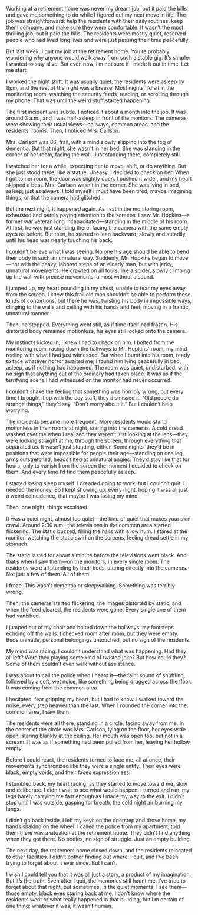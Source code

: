 Working at a retirement home was never my dream job, but it paid the bills and gave me something to do while I figured out my next move in life. The job was straightforward: help the residents with their daily routines, keep them company, and make sure they were comfortable. It wasn’t the most thrilling job, but it paid the bills. The residents were mostly quiet, reserved people who had lived long lives and were just passing their time peacefully.

But last week, I quit my job at the retirement home. You’re probably wondering why anyone would walk away from such a stable gig. It’s simple: I wanted to stay alive. But even now, I’m not sure if I made it out in time. Let me start.

I worked the night shift. It was usually quiet; the residents were asleep by 8pm, and the rest of the night was a breeze. Most nights, I’d sit in the monitoring room, watching the security feeds, reading, or scrolling through my phone. That was until the weird stuff started happening.

The first incident was subtle. I noticed it about a month into the job. It was around 3 a.m., and I was half-asleep in front of the monitors. The cameras were showing their usual views—hallways, common areas, and the residents’ rooms. Then, I noticed Mrs. Carlson.

Mrs. Carlson was 86, frail, with a mind slowly slipping into the fog of dementia. But that night, she wasn’t in her bed. She was standing in the corner of her room, facing the wall. Just standing there, completely still.

I watched her for a while, expecting her to move, shift, or do anything. But she just stood there, like a statue. Uneasy, I decided to check on her. When I got to her room, the door was slightly open. I pushed it wider, and my heart skipped a beat. Mrs. Carlson wasn’t in the corner. She was lying in bed, asleep, just as always. I told myself I must have been tired, maybe imagining things, or that the camera had glitched.

But the next night, it happened again. As I sat in the monitoring room, exhausted and barely paying attention to the screens, I saw Mr. Hopkins—a former war veteran long incapacitated—standing in the middle of his room. At first, he was just standing there, facing the camera with the same empty eyes as before. But then, he started to lean backward, slowly and steadily, until his head was nearly touching his back.

I couldn’t believe what I was seeing. No one his age should be able to bend their body in such an unnatural way. Suddenly, Mr. Hopkins began to move—not with the heavy, labored steps of an elderly man, but with jerky, unnatural movements. He crawled on all fours, like a spider, slowly climbing up the wall with precise movements, almost without a sound.

I jumped up, my heart pounding in my chest, unable to tear my eyes away from the screen. I knew this frail old man shouldn’t be able to perform these kinds of contortions, but there he was, twisting his body in impossible ways, clinging to the walls and ceiling with his hands and feet, moving in a frantic, unnatural manner.

Then, he stopped. Everything went still, as if time itself had frozen. His distorted body remained motionless, his eyes still locked onto the camera.

My instincts kicked in, I knew I had to check on him. I bolted from the monitoring room, racing down the hallways to Mr. Hopkins' room, my mind reeling with what I had just witnessed. But when I burst into his room, ready to face whatever horror awaited me, I found him lying peacefully in bed, asleep, as if nothing had happened. The room was quiet, undisturbed, with no sign that anything out of the ordinary had taken place. It was as if the terrifying scene I had witnessed on the monitor had never occurred.

I couldn’t shake the feeling that something was horribly wrong, but every time I brought it up with the day staff, they dismissed it. “Old people do strange things,” they’d say. “Don’t worry about it.” But I couldn’t help worrying.

The incidents became more frequent. More residents would stand motionless in their rooms at night, staring into the cameras. A cold dread washed over me when I realized they weren’t just looking at the lens—they were looking straight at me, through the screen, through everything that separated us. It wasn’t just standing, either. Some nights, they’d be in positions that were impossible for people their age—standing on one leg, arms outstretched, heads tilted at unnatural angles. They’d stay like that for hours, only to vanish from the screen the moment I decided to check on them. And every time I’d find them peacefully asleep.

I started losing sleep myself. I dreaded going to work, but I couldn’t quit. I needed the money. So I kept showing up, every night, hoping it was all just a weird coincidence, that maybe I was losing my mind.

Then, one night, things escalated.

It was a quiet night, almost too quiet—the kind of quiet that makes your skin crawl. Around 2:30 a.m., the televisions in the common area started flickering. The static buzzed, filling the halls with a low hum. I stared at the monitor, watching the static swirl on the screens, feeling dread settle in my stomach.

The static lasted for about a minute before the televisions went black. And that’s when I saw them—on the monitors, in every single room. The residents were all standing by their beds, staring directly into the cameras. Not just a few of them. All of them.

I froze. This wasn’t dementia or sleepwalking. Something was terribly wrong.

Then, the cameras started flickering, the images distorted by static, and when the feed cleared, the residents were gone. Every single one of them had vanished.

I jumped out of my chair and bolted down the hallways, my footsteps echoing off the walls. I checked room after room, but they were empty. Beds unmade, personal belongings untouched, but no sign of the residents.

My mind was racing. I couldn’t understand what was happening. Had they all left? Were they playing some kind of twisted joke? But how could they? Some of them couldn’t even walk without assistance.

I was about to call the police when I heard it—the faint sound of shuffling, followed by a soft, wet noise, like something being dragged across the floor. It was coming from the common area.

I hesitated, fear gripping my heart, but I had to know. I walked toward the noise, every step heavier than the last. When I rounded the corner into the common area, I saw them.

The residents were all there, standing in a circle, facing away from me. In the center of the circle was Mrs. Carlson, lying on the floor, her eyes wide open, staring blankly at the ceiling. Her mouth was open too, but not in a scream. It was as if something had been pulled from her, leaving her hollow, empty.

Before I could react, the residents turned to face me, all at once, their movements synchronized like they were a single entity. Their eyes were black, empty voids, and their faces expressionless.

I stumbled back, my heart racing, as they started to move toward me, slow and deliberate. I didn’t wait to see what would happen. I turned and ran, my legs barely carrying me fast enough as I made my way to the exit. I didn’t stop until I was outside, gasping for breath, the cold night air burning my lungs.

I didn’t go back inside. I left my keys on the doorstep and drove home, my hands shaking on the wheel. I called the police from my apartment, told them there was a situation at the retirement home. They didn’t find anything when they got there. No bodies, no sign of struggle. Just an empty building.

The next day, the retirement home closed down, and the residents relocated to other facilities. I didn’t bother finding out where. I quit, and I’ve been trying to forget about it ever since. But I can’t.

I wish I could tell you that it was all just a story, a product of my imagination. But it’s the truth. Even after I quit, the memories still haunt me. I’ve tried to forget about that night, but sometimes, in the quiet moments, I see them—those empty, black eyes staring back at me. I don’t know where the residents went or what really happened in that building, but I’m certain of one thing: whatever it was, it wasn’t human. 

